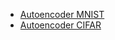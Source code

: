 - [Autoencoder MNIST](examples/ae/autoencoder-mnist.md)
- [Autoencoder CIFAR](examples/ae/autoencoder-cifar.md)